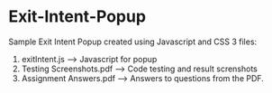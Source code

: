 # Exit-Intent-Popup
Sample Exit Intent Popup created using Javascript and CSS
3 files:
1) exitIntent.js --> Javascript for popup
2) Testing Screenshots.pdf --> Code testing and result screnshots
3) Assignment Answers.pdf --> Answers to questions from the PDF.
